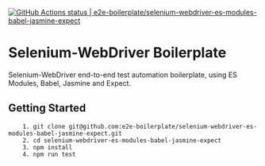 [![GitHub Actions status | e2e-boilerplate/selenium-webdriver-es-modules-babel-jasmine-expect](https://github.com/e2e-boilerplate/selenium-webdriver-es-modules-babel-jasmine-expect/workflows/selenium-webdriver-es-modules-babel-jasmine-expect/badge.svg)](https://github.com/e2e-boilerplate/selenium-webdriver-es-modules-babel-jasmine-expect/actions?workflow=selenium-webdriver-es-modules-babel-jasmine-expect)
    
# Selenium-WebDriver Boilerplate
    
Selenium-WebDriver end-to-end test automation boilerplate, using ES Modules, Babel, Jasmine and Expect.
    
## Getting Started
    	1. git clone git@github.com:e2e-boilerplate/selenium-webdriver-es-modules-babel-jasmine-expect.git
    	2. cd selenium-webdriver-es-modules-babel-jasmine-expect
    	3. npm install
    	4. npm run test